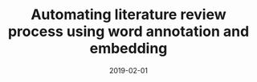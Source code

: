 ---
title: Automating literature review process using word annotation and embedding
tags: [Python]
image: https://miro.medium.com/max/1400/1*MQ06NyTcA3CfyZoXUoLgAw.webp
external_url: https://towardsdatascience.com/aiding-biomedical-literature-review-process-with-word-annotation-and-embedding-9a2d59f6c0cd
date: 2019-02-01
pinned: false
type: project
---